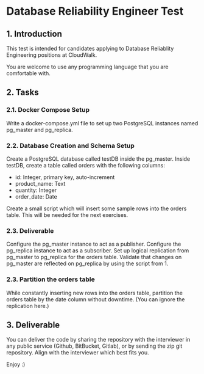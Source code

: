 # Database Reliability Engineer Test

## 1. Introduction

This test is intended for candidates applying to Database Reliablity Engineering positions at CloudWalk.

You are welcome to use any programming language that you are comfortable with.

## 2. Tasks

### 2.1. Docker Compose Setup

Write a docker-compose.yml file to set up two PostgreSQL instances named pg_master and pg_replica.

### 2.2. Database Creation and Schema Setup

Create a PostgreSQL database called testDB inside the pg_master. Inside testDB, create a table called orders with the following columns:
- id: Integer, primary key, auto-increment
- product_name: Text
- quantity: Integer
- order_date: Date

Create a small script which will insert some sample rows into the orders table. This will be needed for the next exercises.

### 2.3. Deliverable

Configure the pg_master instance to act as a publisher.
Configure the pg_replica instance to act as a subscriber.
Set up logical replication from pg_master to pg_replica for the orders table.
Validate that changes on pg_master are reflected on pg_replica by using the script from 1.

### 2.3. Partition the orders table
While constantly inserting new rows into the orders table, partition the orders table by the date column without downtime. (You can ignore the replication here.) 

## 3. Deliverable

You can deliver the code by sharing the repository with the interviewer in any public service (Github, BitBucket, Gitlab), or by sending the zip git repository. Align with the interviewer which best fits you.

Enjoy :)
